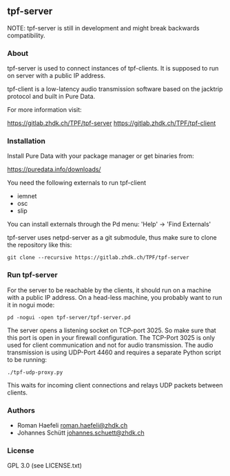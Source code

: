 ## tpf-server

NOTE: tpf-server is still in development and might break
      backwards compatibility.


### About

tpf-server is used to connect instances of tpf-clients. It is
supposed to run on server with a public IP address.

tpf-client is a low-latency audio transmission software based
on the jacktrip protocol and built in Pure Data.


For more information visit:

  https://gitlab.zhdk.ch/TPF/tpf-server
  https://gitlab.zhdk.ch/TPF/tpf-client


### Installation

Install Pure Data with your package manager or get binaries
from:

  https://puredata.info/downloads/

You need the following externals to run tpf-client

  * iemnet
  * osc
  * slip

You can install externals through the Pd menu:
'Help' -> 'Find Externals'

tpf-server uses netpd-server as a git submodule, thus make
sure to clone the repository like this:

```
git clone --recursive https://gitlab.zhdk.ch/TPF/tpf-server
```

### Run tpf-server

For the server to be reachable by the clients, it should run on
a machine with a public IP address. On a head-less machine, you
probably want to run it in nogui mode:

```
pd -nogui -open tpf-server/tpf-server.pd
```

The server opens a listening socket on TCP-port 3025. So make
sure that this port is open in your firewall configuration.
The TCP-Port 3025 is only used for client communication and not for
audio transmission. The audio transmission is using UDP-Port 4460
and requires a separate Python script to be running:

```
./tpf-udp-proxy.py
```

This waits for incoming client connections and relays UDP packets
between clients.



### Authors

  * Roman Haefeli <roman.haefeli@zhdk.ch>
  * Johannes Schütt <johannes.schuett@zhdk.ch>

### License

  GPL 3.0 (see LICENSE.txt)

